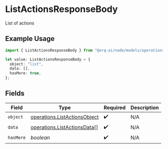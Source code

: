 # ListActionsResponseBody

List of actions

## Example Usage

```typescript
import { ListActionsResponseBody } from "@orq-ai/node/models/operations";

let value: ListActionsResponseBody = {
  object: "list",
  data: [],
  hasMore: true,
};
```

## Fields

| Field                                                                        | Type                                                                         | Required                                                                     | Description                                                                  |
| ---------------------------------------------------------------------------- | ---------------------------------------------------------------------------- | ---------------------------------------------------------------------------- | ---------------------------------------------------------------------------- |
| `object`                                                                     | [operations.ListActionsObject](../../models/operations/listactionsobject.md) | :heavy_check_mark:                                                           | N/A                                                                          |
| `data`                                                                       | [operations.ListActionsData](../../models/operations/listactionsdata.md)[]   | :heavy_check_mark:                                                           | N/A                                                                          |
| `hasMore`                                                                    | *boolean*                                                                    | :heavy_check_mark:                                                           | N/A                                                                          |